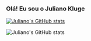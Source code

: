 
### Olá! Eu sou o Juliano Kluge

[![Juliano´s GitHub stats](https://github-readme-stats.vercel.app/api?username=anuraghazra)](https://github.com/Destroier1945/github-readme-stats)


![Juliano's GitHub stats](https://github-readme-stats.vercel.app/api?username=Destroier1945&count_private=true)
